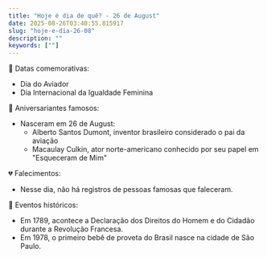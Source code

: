 ```yaml
---
title: "Hoje é dia de quê? - 26 de August"
date: 2025-08-26T03:40:55.815917
slug: "hoje-e-dia-26-08"
description: ""
keywords: [""]
---
```


🎉 Datas comemorativas:

- Dia do Aviador
- Dia Internacional da Igualdade Feminina

🎂 Aniversariantes famosos:

- Nasceram em 26 de August:
  - Alberto Santos Dumont, inventor brasileiro considerado o pai da aviação
  - Macaulay Culkin, ator norte-americano conhecido por seu papel em "Esqueceram de Mim"

💔 Falecimentos:

- Nesse dia, não há registros de pessoas famosas que faleceram.

📅 Eventos históricos:

- Em 1789, acontece a Declaração dos Direitos do Homem e do Cidadão durante a Revolução Francesa.
- Em 1978, o primeiro bebê de proveta do Brasil nasce na cidade de São Paulo.